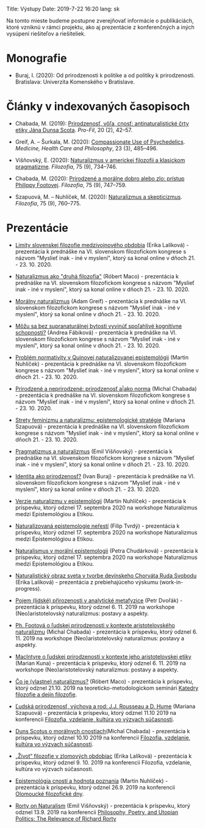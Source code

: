 Title: Výstupy
Date: 2019-7-22 16:20
lang: sk

Na tomto mieste budeme postupne zverejňovať informácie o publikáciách,
ktoré vzniknú v rámci projektu, ako aj prezentácie z konferenčných a
iných vysúpení riešiteľov a riešiteliek. 

# Monografie

* Buraj, I. (2020): Od prirodzenosti k politike a od politiky k prirodzenosti. Bratislava: Univerzita Komenského v Bratislave.

# Články v indexovaných časopisoch

* Chabada,  M. (2019): [Prirodzenosť, vôľa, cnosť: antinaturalistické črty etiky Jána Dunsa Scota](https://doi.org/10.5817/pf19-2-1966). _Pro-Fil_, 20 (2), 42–57.

* Greif, A. – Šurkala, M. (2020): [Compassionate Use of Psychedelics](https://doi.org/10.1007/s11019-020-09958-z). _Medicine, Health Care and Philosophy_, 23 (3), 485–496. 

* Višňovský, E. (2020): [Naturalizmus v americkej filozofii a klasickom pragmatizme](https://doi.org/10.31577/filozofia.2020.75.9.1). _Filozofia_, 75 (9), 734–746. 

* Chabada, M. (2020): [Prirodzené a morálne dobro alebo zlo: prístup Philippy Footovej](https://doi.org/10.31577/filozofia.2020.75.9.2). _Filozofia_, 75 (9), 747–759. 

* Szapuová, M. – Nuhlíček, M. (2020): [Naturalizmus a skepticizmus](https://doi.org/10.31577/filozofia.2020.75.9.3). _Filozofia_, 75 (9), 760–775. 

# Prezentácie

* [Limity slovenskej filozofie medzivojnového obdobia]({static}/publikacie/prezentacie/limity_svk_filozofie_medzivojnoveho_obdobia(lalikova).pdf) (Erika Lalíková) - prezentácia k prednáške na VI. slovenskom filozofickom kongrese s názvom "Myslieť inak - iné v myslení", ktorý sa konal online v dňoch 21. - 23. 10. 2020.

* [Naturalizmus ako "druhá filozofia"]({static}/publikacie/prezentacie/naturalizmus_ako_druha_filozofia(maco).pdf) (Róbert Maco) - prezentácia k prednáške na VI. slovenskom filozofickom kongrese s názvom "Myslieť inak - iné v myslení", ktorý sa konal online v dňoch 21. - 23. 10. 2020.

* [Morálny naturalizmus]({static}/publikacie/prezentacie/moralny_naturalizmus(greif).pdf) (Adam Greif) - prezentácia k prednáške na VI. slovenskom filozofickom kongrese s názvom "Myslieť inak - iné v myslení", ktorý sa konal online v dňoch 21. - 23. 10. 2020.

* [Môžu sa bez supranaturálnej bytosti vyvinúť spoľahlivé kognitívne schopnosti?]({static}/publikacie/prezentacie/spolahlive_poznanie_bez_boha(fabikova).pdf) (Andrea Fábiková) - prezentácia k prednáške na VI. slovenskom filozofickom kongrese s názvom "Myslieť inak - iné v myslení", ktorý sa konal online v dňoch 21. - 23. 10. 2020.

* [Problém normativity v Quinovej naturalizovanej epistemológii]({static}/publikacie/prezentacie/normativita_quine_naturalizovana_epistemologia(nuhlicek).pdf) (Martin Nuhlíček) - prezentácia k prednáške na VI. slovenskom filozofickom kongrese s názvom "Myslieť inak - iné v myslení", ktorý sa konal online v dňoch 21. - 23. 10. 2020.

* [Prirodzené a neprirodzené: prirodzenosť a|ako norma]({static}/publikacie/prezentacie/prirodzene_a_neprirodzene(chabada).pdf) (Michal Chabada) - prezentácia k prednáške na VI. slovenskom filozofickom kongrese s názvom "Myslieť inak - iné v myslení", ktorý sa konal online v dňoch 21. - 23. 10. 2020.

* [Strety feminizmu a naturalizmu: epistemologické stratégie]({static}/publikacie/prezentacie/strety_feminizmu_a_naturalizmu(szapuova).pdf) (Mariana Szapuová) - prezentácia k prednáške na VI. slovenskom filozofickom kongrese s názvom "Myslieť inak - iné v myslení", ktorý sa konal online v dňoch 21. - 23. 10. 2020.

* [Pragmatizmus a naturalizmus]({static}/publikacie/prezentacie/pragmatizmus_a_naturalizmus(visnovsky).pdf) (Emil Višňovský) - prezentácia k prednáške na VI. slovenskom filozofickom kongrese s názvom "Myslieť inak - iné v myslení", ktorý sa konal online v dňoch 21. - 23. 10. 2020.

* [Identita ako prirodzenosť?]({static}/publikacie/prezentacie/identita_ako_prirodzenost(buraj).pdf) (Ivan Buraj) - prezentácia k prednáške na VI. slovenskom filozofickom kongrese s názvom "Myslieť inak - iné v myslení", ktorý sa konal online v dňoch 21. - 23. 10. 2020.

* [Verzie naturalizmu v epistemológii]({static}/publikacie/prezentacie/verzie_naturalizmu_v_epistemologii(nuhlicek).pdf) (Martin Nuhlíček) - prezentácia k príspevku, ktorý odznel 17. septembra 2020 na workshope Naturalizmus medzi Epistemológiou a Etikou.

* [Naturalizovaná epistemologie neřestí]({static}/publikacie/prezentacie/naturalizovana_epistemologie_neresti(tvrdy).pdf) (Filip Tvrdý) - prezentácia k príspevku, ktorý odznel 17. septembra 2020 na workshope Naturalizmus medzi Epistemológiou a Etikou.

* [Naturalismus v morální epistemologii]({static}/publikacie/prezentacie/naturalismus_v_moralni_epistemologii(chudarkova).pdf) (Petra Chudárková) - prezentácia k príspevku, ktorý odznel 17. septembra 2020 na workshope Naturalizmus medzi Epistemológiou a Etikou.

* [Naturalistický obraz sveta v tvorbe devínskeho Chorváta Ruda Svobodu]({static}/publikacie/prezentacie/naturalizmus_u_slobodu(lalikova).pdf) (Erika Lalíková) - prezentácia z prebiehajúceho výskumu (work-in-progress).

* [Pojem (lidské) přirozenosti v analytické
metafyzice]({static}/publikacie/prezentacie/pojem_prirodzenosti(dvorak).pdf) (Petr 
Dvořák) - prezentácia k príspevku, ktorý odznel 6. 11. 2019 na workshope
(Neo)aristotelovský naturalizmus: postavy a aspekty.

* [Ph. Footová o ľudskej prirodzenosti v kontexte aristotelovského naturalizmu]({static}/publikacie/prezentacie/footova_o_prirodzenosti(chabada).pdf)
  (Michal Chabada) - prezentácia k príspevku, ktorý odznel 6. 11. 2019 na
  workshope (Neo)aristotelovský naturalizmus: postavy a aspekty.
  
* [MacIntyre o ľudskej prirodzenosti v kontexte jeho aristotelovskej etiky]({static}/publikacie/prezentacie/mcintyre_o_prirodzenosti(kuna).pdf)
  (Marian Kuna) - prezentácia k príspevku, ktorý odznel 6. 11. 2019 na workshope
  (Neo)aristotelovský naturalizmus: postavy a aspekty.

* [Čo je (vlastne)
  naturalizmus?]({static}/publikacie/prezentacie/co_je_naturalizmus(maco).pdf)
  (Róbert Maco) - prezentácia k príspevku, ktorý odznel 21.10. 2019 na
  teoreticko-metodologickom seminári [Katedry filozofie a dejín
  filozofie](https://fphil.uniba.sk/katedry-a-odborne-pracoviska/katedra-filozofie-a-dejin-filozofie/).

* [Ľudská prirodzenosť, výchova a rod: J.J. Rousseau a
  D. Hume]({static}/publikacie/prezentacie/prirodzenost_vychova_rod(szapuova).pdf)
  (Mariana Szapuová) - prezentácia k príspevku, ktorý odznel 11.10 2019 na konferencii
  [Filozofia, vzdelanie, kultúra vo výzvach
  súčasnosti](https://www.upjs.sk/filozoficka-fakulta/konf-Filozofia-vzdelanie-kultura-vo-vyzvach-sucasnosti/).

* [Duns Scotus o morálnych
  cnostiach]({static}/publikacie/prezentacie/scotus_o_cnostiach(chabada).pdf)(Michal
  Chabada) - prezentácia k príspevku, ktorý odznel 10.10 2019 na konferencii
  [Filozofia, vzdelanie, kultúra vo výzvach
  súčasnosti](https://www.upjs.sk/filozoficka-fakulta/konf-Filozofia-vzdelanie-kultura-vo-vyzvach-sucasnosti/).
  
* [„Život“ filozofie v zlomových
  obdobiac]({static}/publikacie/prezentacie/zivot_filozofie_v_zlomovych_obdobiach(lalikova).pdf) (Erika
  Lalíková) - prezentácia k príspevku, ktorý odznel 9. 10. 2019 na konferencii
  Filozofia, vzdelanie, kultúra vo výzvach súčasnosti.

* [Epistemológia cností a hodnota
  poznania]({static}/publikacie/prezentacie/epistemologia_cnosti_a_hodnota_poznania(nuhlicek).pdf)
  (Martin
  Nuhlíček) - prezentácia k príspevku, ktorý odznel 26.9. 2019 na
  konferencii [Olomoucké filozofické
  dny](https://sites.google.com/view/konference/).
  
* [Rorty on
Naturalism]({static}/publikacie/prezentacie/rorty_on_naturalism(visnovsky).pdf)
(Emil Višňovský) - prezentácia k príspevku, ktorý odznel 13.9. 2019 na
konferencii [Philosophy, Poetry, and Utopian Politics: The Relevance of Richard Rorty](http://www.crassh.cam.ac.uk/events/28488)
